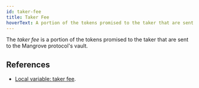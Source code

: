 ```yaml
---
id: taker-fee
title: Taker Fee
hoverText: A portion of the tokens promised to the taker that are sent to the Mangrove protocol's vault.
---
```


The _taker fee_ is a portion of the tokens promised to the taker that are sent to the Mangrove protocol's vault.

## References
* [Local variable: taker fee](../protocol/technical-references/governance-parameters/local-variables.md#taker-fees).